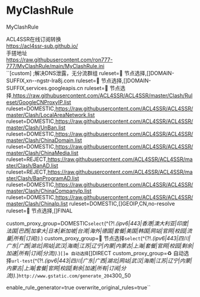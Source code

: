 # MyClashRule
MyClashRule

ACL4SSR在线订阅转换  
https://acl4ssr-sub.github.io/  
手搓地址  
https://raw.githubusercontent.com/ron777-777/MyClashRule/main/MyClashRule.ini  
``[custom]
;解决DNS泄露，无分流群组
ruleset=🚀 节点选择,[]DOMAIN-SUFFIX,xn--ngstr-lra8j.com
ruleset=🚀 节点选择,[]DOMAIN-SUFFIX,services.googleapis.cn
ruleset=🚀 节点选择,https://raw.githubusercontent.com/ACL4SSR/ACL4SSR/master/Clash/Ruleset/GoogleCNProxyIP.list
ruleset=DOMESTIC,https://raw.githubusercontent.com/ACL4SSR/ACL4SSR/master/Clash/LocalAreaNetwork.list
ruleset=DOMESTIC,https://raw.githubusercontent.com/ACL4SSR/ACL4SSR/master/Clash/UnBan.list
ruleset=DOMESTIC,https://raw.githubusercontent.com/ACL4SSR/ACL4SSR/master/Clash/ChinaDomain.list
ruleset=DOMESTIC,https://raw.githubusercontent.com/ACL4SSR/ACL4SSR/master/Clash/ChinaMedia.list
ruleset=REJECT,https://raw.githubusercontent.com/ACL4SSR/ACL4SSR/master/Clash/BanAD.list
ruleset=REJECT,https://raw.githubusercontent.com/ACL4SSR/ACL4SSR/master/Clash/BanProgramAD.list
ruleset=DOMESTIC,https://raw.githubusercontent.com/ACL4SSR/ACL4SSR/master/Clash/ChinaCompanyIp.list
ruleset=DOMESTIC,https://raw.githubusercontent.com/ACL4SSR/ACL4SSR/master/Clash/ChinaIp.list
ruleset=DOMESTIC,[]GEOIP,CN,no-resolve
ruleset=🚀 节点选择,[]FINAL

custom_proxy_group=DOMESTIC`select`(^(?!.*(ipv6|443|香港|澳大利亚|印度|法国|巴西|加拿大|日本|新加坡|台湾|海外|德国|套餐|美国|韩国|网站|官网|校园|流量|所有|订阅)).*)
custom_proxy_group=🚀 节点选择`select`(^(?!.*(ipv6|443|四川|广东|广西|湖北|网站|武汉|海南|江苏|辽宁|内蒙|内蒙古|上海|套餐|官网|校园|剩余|加速|所有|订阅|分流)).*)`[]♻️ 自动选择`[]DIRECT
custom_proxy_group=♻️ 自动选择`url-test`(^(?!.*(ipv6|443|四川|广东|广西|湖北|网站|武汉|海南|江苏|辽宁|内蒙|内蒙古|上海|套餐|官网|校园|剩余|加速|所有|订阅|分流)).*)`http://www.gstatic.com/generate_204`300,,50

enable_rule_generator=true
overwrite_original_rules=true``
